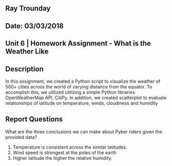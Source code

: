 ## Ray Trounday
## Date: 03/03/2018
## Unit 6 | Homework Assignment - What is the Weather Like


## Description

In this assignment, we created a Python script to visualize the weather of 500+ cities 
across the world of varying distance from the equator. To accomplish this, we utilized
utilizing a simple Python libraries: OpenWeatherMap API, CitiPy.  In addition, we created
scatterplot to evaluate relationships of latitude on temperature, winds, cloudiness and 
humidity

## Report Questions

What are the three conclusions we can make about Pyber riders given the provided data?

1. Temperature is consistent across the similar latitudes.  
2. Wind speed is strongest at the poles of the earth
3. Higher latitude the higher the relative humidity.

